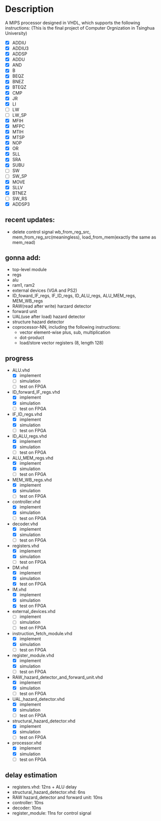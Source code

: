# Description
A MIPS processor designed in VHDL, which supports the following instructions: (This is the final project of Computer Orgnization in Tsinghua University)

- [x] ADDIU 
- [x] ADDIU3
- [x] ADDSP
- [x] ADDU
- [x] AND
- [x] B
- [x] BEQZ
- [x] BNEZ
- [x] BTEQZ
- [x] CMP
- [x] JR
- [x] LI
- [ ] LW
- [ ] LW_SP
- [x] MFIH
- [x] MFPC
- [x] MTIH
- [x] MTSP
- [x] NOP
- [x] OR
- [x] SLL
- [x] SRA
- [x] SUBU
- [ ] SW
- [ ] SW_SP
- [x] MOVE	
- [x] SLLV	
- [x] BTNEZ	
- [ ] SW_RS	
- [x] ADDSP3

## recent updates:
- delete control signal wb_from_reg_src, mem_from_reg_src(meaningless), load_from_mem(exactly the same as mem_read)

## gonna add:
- top-level module
- regs
- alu
- ram1, ram2
- external devices (VGA and PS2)
- ID_foward_IF_regs, IF_ID_regs, ID_ALU_regs, ALU_MEM_regs, MEM_WB_regs
- RAW(read after write) harzard detector 
- forward unit
- UAL(use after load) hazard detector
- structure hazard detector
- coprocessor-NN, including the following instructions:
	* vector element-wise plus, sub, multiplication
	* dot-product
	* load/store vector registers (8, length 128)

## progress
- ALU.vhd
	* [x] implement 
	* [ ] simulation
	* [ ] test on FPGA
- ID_forward_IF_regs.vhd
	* [x] implement 
	* [x] simulation
	* [ ] test on FPGA
- IF_ID_regs.vhd
	* [x] implement 
	* [x] simulation
	* [ ] test on FPGA
- ID_ALU_regs.vhd
	* [x] implement 
	* [x] simulation
	* [ ] test on FPGA
- ALU_MEM_regs.vhd
	* [x] implement 
	* [x] simulation
	* [ ] test on FPGA
- MEM_WB_regs.vhd
	* [x] implement 
	* [x] simulation
	* [ ] test on FPGA
- controller.vhd
	* [x] implement 
	* [x] simulation
	* [ ] test on FPGA
- decoder.vhd
	* [x] implement 
	* [x] simulation
	* [ ] test on FPGA
- registers.vhd
	* [x] implement 
	* [x] simulation
	* [ ] test on FPGA
- DM.vhd
	* [x] implement 
	* [x] simulation
	* [x] test on FPGA
- IM.vhd
	* [x] implement 
	* [x] simulation
	* [x] test on FPGA
- external_devices.vhd
	* [ ] implement 
	* [ ] simulation
	* [ ] test on FPGA
- instruction_fetch_module.vhd
	* [x] implement 
	* [x] simulation
	* [ ] test on FPGA
- register_module.vhd
	* [x] implement 
	* [x] simulation
	* [ ] test on FPGA
- RAW_hazard_detector_and_forward_unit.vhd
	* [x] implement 
	* [x] simulation
	* [ ] test on FPGA
- UAL_hazard_detector.vhd
	* [x] implement 
	* [x] simulation
	* [ ] test on FPGA
- structural_hazard_detector.vhd
	* [x] implement 
	* [x] simulation
	* [ ] test on FPGA
- processor.vhd
	* [x] implement 
	* [x] simulation
	* [ ] test on FPGA

## delay estimation
- registers.vhd: 12ns + ALU delay
- structural_hazard_detector.vhd: 6ns
- RAW hazard_detector and forward unit: 10ns
- controller: 10ns
- decoder: 10ns
- register_module: 11ns for control signal

